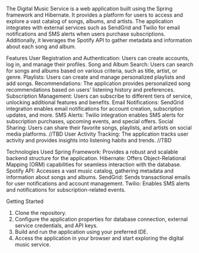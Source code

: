 The Digital Music Service is a web application built using the Spring framework and Hibernate. It provides a platform for users to access and explore a vast catalog of songs, albums, and artists. The application integrates with external services such as SendGrid and Twilio for email notifications and SMS alerts when users purchase subscriptions. Additionally, it leverages the Spotify API to gather metadata and information about each song and album.

Features
User Registration and Authentication: Users can create accounts, log in, and manage their profiles.
Song and Album Search: Users can search for songs and albums based on various criteria, such as title, artist, or genre.
Playlists: Users can create and manage personalized playlists and add songs.
Recommendations: The application provides personalized song recommendations based on users' listening history and preferences.
Subscription Management: Users can subscribe to different tiers of service, unlocking additional features and benefits.
Email Notifications: SendGrid integration enables email notifications for account creation, subscription updates, and more.
SMS Alerts: Twilio integration enables SMS alerts for subscription purchases, upcoming events, and special offers.
Social Sharing: Users can share their favorite songs, playlists, and artists on social media platforms. //TBD
User Activity Tracking: The application tracks user activity and provides insights into listening habits and trends. //TBD

Technologies Used
Spring Framework: Provides a robust and scalable backend structure for the application.
Hibernate: Offers Object-Relational Mapping (ORM) capabilities for seamless interaction with the database.
Spotify API: Accesses a vast music catalog, gathering metadata and information about songs and albums.
SendGrid: Sends transactional emails for user notifications and account management.
Twilio: Enables SMS alerts and notifications for subscription-related events.

Getting Started
1. Clone the repository.
2. Configure the application properties for database connection, external service credentials, and API keys.
3. Build and run the application using your preferred IDE.
4. Access the application in your browser and start exploring the digital music service.
